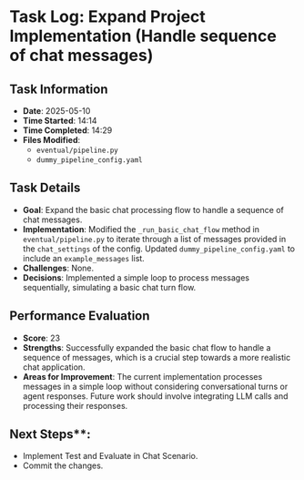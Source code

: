 # Task Log: Expand Project Implementation (Handle sequence of chat messages)

## Task Information
- **Date**: 2025-05-10
- **Time Started**: 14:14
- **Time Completed**: 14:29
- **Files Modified**:
    - `eventual/pipeline.py`
    - `dummy_pipeline_config.yaml`

## Task Details
- **Goal**: Expand the basic chat processing flow to handle a sequence of chat messages.
- **Implementation**: Modified the `_run_basic_chat_flow` method in `eventual/pipeline.py` to iterate through a list of messages provided in the `chat_settings` of the config. Updated `dummy_pipeline_config.yaml` to include an `example_messages` list.
- **Challenges**: None.
- **Decisions**: Implemented a simple loop to process messages sequentially, simulating a basic chat turn flow.

## Performance Evaluation
- **Score**: 23
- **Strengths**: Successfully expanded the basic chat flow to handle a sequence of messages, which is a crucial step towards a more realistic chat application.
- **Areas for Improvement**: The current implementation processes messages in a simple loop without considering conversational turns or agent responses. Future work should involve integrating LLM calls and processing their responses.

## Next Steps**:
- Implement Test and Evaluate in Chat Scenario.
- Commit the changes.
